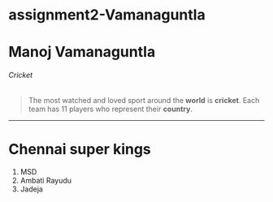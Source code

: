 # assignment2-Vamanaguntla

# Manoj Vamanaguntla
###### Cricket
> The most watched and loved sport around the **world** is **cricket**. Each team has 11 players who represent their **country**.

---

# Chennai super kings
1. MSD
2. Ambati Rayudu
3. Jadeja
